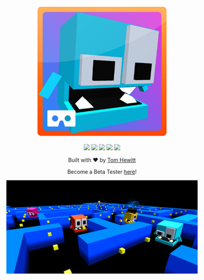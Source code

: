 <p align="center"><img src="github/logo.png" width="350"></p>
<p align="center">
	<img src="https://img.shields.io/badge/Made%20with-Unity-57b9d3.svg?style=flat-square&logo=unity"/>
	<img src="https://img.shields.io/github/v/tag/iamtomhewitt/vr-pacman?color=success&style=flat-square&label=latest%20version"/>
	<img src="https://img.shields.io/github/issues-raw/iamtomhewitt/vr-pacman?color=blue&style=flat-square"/>
	<img src="https://img.shields.io/github/forks/iamtomhewitt/vr-pacman?style=flat-square"/>
	<img src="https://img.shields.io/github/stars/iamtomhewitt/vr-pacman?style=flat-square"/>
</p>
<p align="center">Built with ❤︎ by <a href="https://github.com/iamtomhewitt">Tom Hewitt</a></p>
<p align="center">Become a Beta Tester <a href="https://play.google.com/apps/testing/com.SwivelChairGames.VRPacman">here</a>!</p>

<p align="center">
	<img width="800px" src="Google Play Store/Screenshots/Feature Graphic.png"/>
</p>